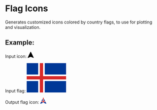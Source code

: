 # Flag Icons
Generates customized icons colored by country flags, to use for plotting and visualization. 

## Example:
Input icon:
![Alt text](https://github.com/benedikt20/flag_icons/blob/main/data/ship.png)  

Input flag:
![Alt text](https://github.com/benedikt20/flag_icons/blob/main/data/128x96/is.png)  

Output flag icon:
![Alt text](https://github.com/benedikt20/flag_icons/blob/main/flag_icons/IS.png)  
